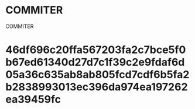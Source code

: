 # COMMITER
COMMITER






# 46df696c20ffa567203fa2c7bce5f0b67ed61340d27d7c1f39c2e9fdaf6d05a36c635ab8ab805fcd7cdf6b5fa2b2838993013ec396da974ea197262ea39459fc
